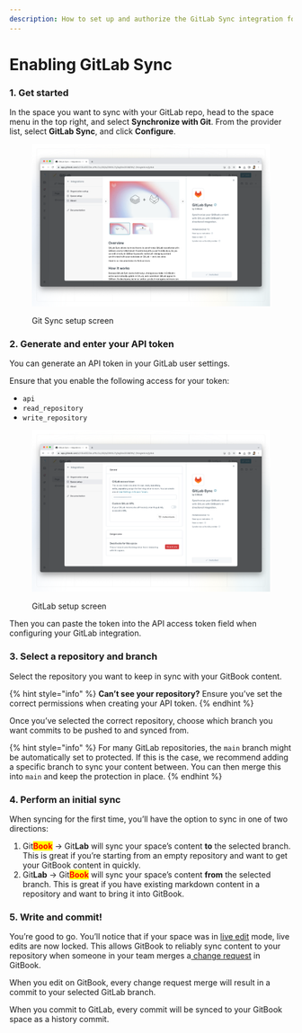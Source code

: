 ```yaml
---
description: How to set up and authorize the GitLab Sync integration for GitBook.
---
```


# Enabling GitLab Sync

### 1. Get started

In the space you want to sync with your GitLab repo, head to the space menu in the top right, and select **Synchronize with Git**. From the provider list, select **GitLab Sync**, and click **Configure**.

<figure><img src="../../.gitbook/assets/gitlab.png" alt=""><figcaption><p>Git Sync setup screen</p></figcaption></figure>

### 2. Generate and enter your API token

You can generate an API token in your GitLab user settings.

Ensure that you enable the following access for your token:

* `api`
* `read_repository`
* `write_repository`

<figure><img src="../../.gitbook/assets/gitlab-configuration.png" alt=""><figcaption><p>GitLab setup screen</p></figcaption></figure>

Then you can paste the token into the API access token field when configuring your GitLab integration.

### 3. Select a repository and branch

Select the repository you want to keep in sync with your GitBook content.

{% hint style="info" %}
**Can’t see your repository?** Ensure you’ve set the correct permissions when creating your API token.
{% endhint %}

Once you’ve selected the correct repository, choose which branch you want commits to be pushed to and synced from.

{% hint style="info" %}
For many GitLab repositories, the `main` branch might be automatically set to protected. If this is the case, we recommend adding a specific branch to sync your content between. You can then merge this into `main` and keep the protection in place.
{% endhint %}

### 4. Perform an initial sync

When syncing for the first time, you’ll have the option to sync in one of two directions:

1. Git<mark style="color:red;">**Book**</mark> -> Git**Lab** will sync your space’s content **to** the selected branch. This is great if you’re starting from an empty repository and want to get your GitBook content in quickly.
2. Git**Lab** -> Git<mark style="color:red;">**Book**</mark> will sync your space’s content **from** the selected branch. This is great if you have existing markdown content in a repository and want to bring it into GitBook.

### 5. Write and commit!

You’re good to go. You’ll notice that if your space was in [live edit](../../content-editor/editor/live-edits.md) mode, live edits are now locked. This allows GitBook to reliably sync content to your repository when someone in your team merges a[ change request](../../content-editor/editor/change-requests.md) in GitBook.

When you edit on GitBook, every change request merge will result in a commit to your selected GitLab branch.

When you commit to GitLab, every commit will be synced to your GitBook space as a history commit.
